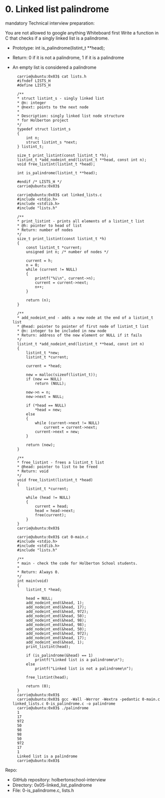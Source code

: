 # 0. Linked list palindrome
mandatory
Technical interview preparation:

You are not allowed to google anything
Whiteboard first
Write a function in C that checks if a singly linked list is a palindrome.

- Prototype: int is_palindrome(listint_t **head);
- Return: 0 if it is not a palindrome, 1 if it is a palindrome
- An empty list is considered a palindrome

        carrie@ubuntu:0x03$ cat lists.h 
        #ifndef LISTS_H
        #define LISTS_H

        /**
        * struct listint_s - singly linked list
        * @n: integer
        * @next: points to the next node
        *
        * Description: singly linked list node structure
        * for Holberton project
        */
        typedef struct listint_s
        {
            int n;
            struct listint_s *next;
        } listint_t;

        size_t print_listint(const listint_t *h);
        listint_t *add_nodeint_end(listint_t **head, const int n);
        void free_listint(listint_t *head);

        int is_palindrome(listint_t **head);

        #endif /* LISTS_H */
        carrie@ubuntu:0x03$

        carrie@ubuntu:0x03$ cat linked_lists.c 
        #include <stdio.h>
        #include <stdlib.h>
        #include "lists.h"

        /**
        * print_listint - prints all elements of a listint_t list
        * @h: pointer to head of list
        * Return: number of nodes
        */
        size_t print_listint(const listint_t *h)
        {
            const listint_t *current;
            unsigned int n; /* number of nodes */

            current = h;
            n = 0;
            while (current != NULL)
            {
                printf("%i\n", current->n);
                current = current->next;
                n++;
            }

            return (n);
        }

        /**
        * add_nodeint_end - adds a new node at the end of a listint_t list
        * @head: pointer to pointer of first node of listint_t list
        * @n: integer to be included in new node
        * Return: address of the new element or NULL if it fails
        */
        listint_t *add_nodeint_end(listint_t **head, const int n)
        {
            listint_t *new;
            listint_t *current;

            current = *head;

            new = malloc(sizeof(listint_t));
            if (new == NULL)
                return (NULL);

            new->n = n;
            new->next = NULL;

            if (*head == NULL)
                *head = new;
            else
            {
                while (current->next != NULL)
                    current = current->next;
                current->next = new;
            }

            return (new);
        }

        /**
        * free_listint - frees a listint_t list
        * @head: pointer to list to be freed
        * Return: void
        */
        void free_listint(listint_t *head)
        {
            listint_t *current;

            while (head != NULL)
            {
                current = head;
                head = head->next;
                free(current);
            }
        }
        carrie@ubuntu:0x03$

        carrie@ubuntu:0x03$ cat 0-main.c
        #include <stdio.h>
        #include <stdlib.h>
        #include "lists.h"

        /**
        * main - check the code for Holberton School students.
        *
        * Return: Always 0.
        */
        int main(void)
        {
            listint_t *head;

            head = NULL;
            add_nodeint_end(&head, 1);
            add_nodeint_end(&head, 17);
            add_nodeint_end(&head, 972);
            add_nodeint_end(&head, 50);
            add_nodeint_end(&head, 98);
            add_nodeint_end(&head, 98);
            add_nodeint_end(&head, 50);
            add_nodeint_end(&head, 972);
            add_nodeint_end(&head, 17);
            add_nodeint_end(&head, 1);
            print_listint(head);

            if (is_palindrome(&head) == 1)
                printf("Linked list is a palindrome\n");
            else
                printf("Linked list is not a palindrome\n");

            free_listint(head);

            return (0);
        }
        carrie@ubuntu:0x03$
        carrie@ubuntu:0x03$ gcc -Wall -Werror -Wextra -pedantic 0-main.c linked_lists.c 0-is_palindrome.c -o palindrome
        carrie@ubuntu:0x03$ ./palindrome
        1
        17
        972
        50
        98
        98
        50
        972
        17
        1
        Linked list is a palindrome
        carrie@ubuntu:0x03$

Repo:

- GitHub repository: holbertonschool-interview
- Directory: 0x05-linked_list_palindrome
- File: 0-is_palindrome.c, lists.h